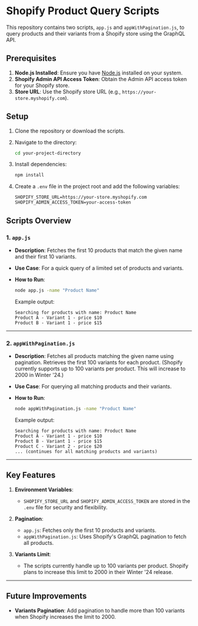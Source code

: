 # Shopify Product Query Scripts

This repository contains two scripts, `app.js` and `appWithPagination.js`, to query products and their variants from a Shopify store using the GraphQL API.

## Prerequisites

1. **Node.js Installed**: Ensure you have [Node.js](https://nodejs.org) installed on your system.
2. **Shopify Admin API Access Token**: Obtain the Admin API access token for your Shopify store.
3. **Store URL**: Use the Shopify store URL (e.g., `https://your-store.myshopify.com`).

## Setup

1. Clone the repository or download the scripts.

2. Navigate to the directory:

    ```bash
    cd your-project-directory
    ```

3. Install dependencies:

    ```bash
    npm install
    ```

4. Create a `.env` file in the project root and add the following variables:

    ```env
    SHOPIFY_STORE_URL=https://your-store.myshopify.com
    SHOPIFY_ADMIN_ACCESS_TOKEN=your-access-token
    ```

## Scripts Overview

### 1. `app.js`

-   **Description**: Fetches the first 10 products that match the given name and their first 10 variants.
-   **Use Case**: For a quick query of a limited set of products and variants.
-   **How to Run**:

    ```bash
    node app.js -name "Product Name"
    ```

    Example output:

    ```
    Searching for products with name: Product Name
    Product A - Variant 1 - price $10
    Product B - Variant 1 - price $15
    ```

---

### 2. `appWithPagination.js`

-   **Description**: Fetches all products matching the given name using pagination. Retrieves the first 100 variants for each product. (Shopify currently supports up to 100 variants per product. This will increase to 2000 in Winter '24.)
-   **Use Case**: For querying all matching products and their variants.
-   **How to Run**:

    ```bash
    node appWithPagination.js -name "Product Name"
    ```

    Example output:

    ```
    Searching for products with name: Product Name
    Product A - Variant 1 - price $10
    Product B - Variant 1 - price $15
    Product C - Variant 2 - price $20
    ... (continues for all matching products and variants)
    ```

---

## Key Features

1. **Environment Variables**:

    - `SHOPIFY_STORE_URL` and `SHOPIFY_ADMIN_ACCESS_TOKEN` are stored in the `.env` file for security and flexibility.

2. **Pagination**:

    - `app.js`: Fetches only the first 10 products and variants.
    - `appWithPagination.js`: Uses Shopify's GraphQL pagination to fetch all products.

3. **Variants Limit**:
    - The scripts currently handle up to 100 variants per product. Shopify plans to increase this limit to 2000 in their Winter '24 release.

---

## Future Improvements

-   **Variants Pagination**: Add pagination to handle more than 100 variants when Shopify increases the limit to 2000.
